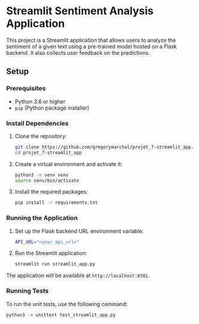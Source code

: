 # Streamlit Sentiment Analysis Application

This project is a Streamlit application that allows users to analyze the sentiment of a given text using a pre-trained model hosted on a Flask backend. It also collects user feedback on the predictions.

## Setup

### Prerequisites

- Python 3.6 or higher
- `pip` (Python package installer)

### Install Dependencies

1. Clone the repository:
    ```sh
    git clone https://github.com/gregorymarchal/projet_7-streamlit_app.git
    cd projet_7-streamlit_app
    ```

2. Create a virtual environment and activate it:
    ```sh
    python3 -m venv venv
    source venv/bin/activate
    ```

3. Install the required packages:
    ```sh
    pip install -r requirements.txt
    ```

### Running the Application

1. Set up the Flask backend URL environment variable:
    ```sh
    API_URL="<your_api_url>"
    ```

2. Run the Streamlit application:
    ```sh
    streamlit run streamlit_app.py
    ```

The application will be available at `http://localhost:8501`.

### Running Tests

To run the unit tests, use the following command:
```sh
python3 -m unittest test_streamlit_app.py
